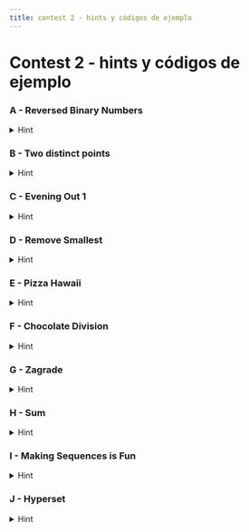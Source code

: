 ```yaml
---
title: contest 2 - hints y códigos de ejemplo
---
```


# Contest 2 - hints y códigos de ejemplo

### A - Reversed Binary Numbers
<details> 
   <summary>Hint</summary>
   Si bien en python hay funciones que entregan la representación binaria de un número, traten de construirla, recuerden los operadores bitwise vistos en la clase.
</details>

### B - Two distinct points
<details> 
   <summary>Hint</summary>
   Basta con elegir un número cualquiera del primer segmento y para el segundo elegir alguno de los vértices, mientras sea distinto al punto elegido para el primer segmento.
</details>

### C - Evening Out 1
<details> 
   <summary>Hint</summary>
   Piensen en como usar el resto de A dividido B (A % B).
</details>

### D - Remove Smallest
<details> 
   <summary>Hint</summary>
   Piensen en cómo lo harían si el arreglo estuviera ordenado de mayor a menor.
</details>

### E - Pizza Hawaii
<details> 
   <summary>Hint</summary>
   Podemos guardar en diccionarios/maps para cada ingrediente en qué recetas aparece.
</details>

### F - Chocolate Division
<details> 
   <summary>Hint</summary>
   Busquen una invariante en cuanto a la paridad de los turnos, dependiendo sólo de R y C.
</details>

### G - Zagrade
<details> 
   <summary>Hint</summary>
   Primero debemos obtener una lista de pares de indices correspondientes a pares de paréntesis correlacionados. Para esto basta leer el string dado de izquierda a derecha y tener una lista de posiciones de abre paréntesís aún no acoplados, cada vez que encontremos un cierra paréntesis lo acoplamos con el último abre paréntesis en la lista (y lo quitamos de la lista). Usando esto sólo tenemos que ver todas las combinaciones de pares de paréntesis a eliminar, armar los strings respectivos y ordenar la lista de respuestas.
</details>

### H - Sum
<details> 
   <summary>Hint</summary>
   Primero debemos encontrar una base que genere el mayor largo en la suma, una base que siempre sirve para esto es el mayor dígito que nos dieron en el input + 1.
</details>

### I - Making Sequences is Fun
<details> 
   <summary>Hint</summary>
   Podemos ir agregando los números de n dígitos en bloques mientras sea posible, empezando con n = #(dígitos en m). la cantidad de números con n dígitos que se pueden agregar en un principio es (10^n - m) sumamos eso a la respuesta, updateamos m a 10^n, sumamos uno a n y repetimos mientras no nos pasemos de w.
</details>

### J - Hyperset
<details> 
   <summary>Hint</summary>
   Podemos recorrer cada par de string en el input en O(N^2), para cada par podemos determinar únicamente cuál sería el tercero que armaría un set con estos, por cada caracter si son iguales el tercero debe ser igual y si son distintos el tercero debe tener el que falta, luego basta chequear si el string armado estaba en el input (esto se puede hacer rápido con un set). La complejidad si es bien implementado de esta solución es de O(k * N^2 * log(N)) que pasa en el tiempo.
</details>